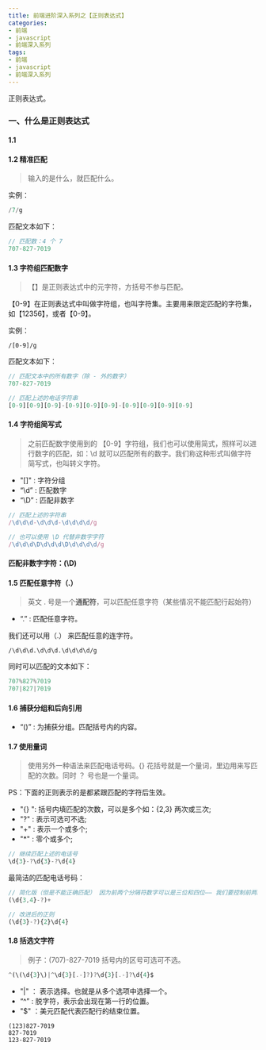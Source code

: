 ```yaml
---
title: 前端进阶深入系列之【正则表达式】
categories: 
- 前端
- javascript
- 前端深入系列
tags: 
- 前端
- javascript
- 前端深入系列 
---
```


正则表达式。

<!--more-->



### 一、什么是正则表达式

#### 1.1 





#### 1.2 精准匹配

> 输入的是什么，就匹配什么。



实例：

```java
/7/g
```

匹配文本如下：

```javascript
// 匹配数：4 个 7 
707-827-7019 
```



#### 1.3 字符组匹配数字

> 【】是正则表达式中的元字符，方括号不参与匹配。

【0-9】在正则表达式中叫做字符组，也叫字符集。主要用来限定匹配的字符集，如【12356】，或者【0-9】。



实例：

```
/[0-9]/g
```

匹配文本如下：

```javascript
// 匹配文本中的所有数字（除 - 外的数字）
707-827-7019
```

```javascript
// 匹配上述的电话字符串
[0-9][0-9][0-9]-[0-9][0-9][0-9]-[0-9][0-9][0-9][0-9]
```



#### 1.4 字符组简写式

> 之前匹配数字使用到的 【0-9】字符组，我们也可以使用简式，照样可以进行数字的匹配，如：\d 就可以匹配所有的数字。我们称这种形式叫做字符简写式，也叫转义字符。

- "[]" : 字符分组
- “\d”      : 匹配数字
- “\D”      : 匹配非数字

```javascript
// 匹配上述的字符串
/\d\d\d-\d\d\d-\d\d\d\d/g 

// 也可以使用 \D 代替非数字字符
/\d\d\d\D\d\d\d\D\d\d\d\d/g 
```

#### 匹配非数字字符：(\D)



#### 1.5 匹配任意字符（.）

> 英文 . 号是一个**通配符**，可以匹配任意字符（某些情况不能匹配行起始符）

- “.” : 匹配任意字符。

我们还可以用（.） 来匹配任意的连字符。

```
/\d\d\d.\d\d\d.\d\d\d\d/g 
```

同时可以匹配的文本如下：

```javascript
707%827%7019
707|827|7019
```



#### 1.6 捕获分组和后向引用

- “()” : 为捕获分组。匹配括号内的内容。



#### 1.7 使用量词

> 使用另外一种语法来匹配电话号码。{} 花括号就是一个量词，里边用来写匹配的次数。同时 ？ 号也是一个量词。

PS：下面的正则表示的是都紧跟匹配的字符后生效。

- "{} ":  括号内填匹配的次数，可以是多个如：{2,3} 两次或三次;
- "?"  : 表示可选可不选;
- "+" : 表示一个或多个;
- "*" : 零个或多个;

```javascript
// 继续匹配上述的电话号
\d{3}-?\d{3}-?\d{4}
```

最简洁的匹配电话号码：

```javascript
// 简化版（但是不能正确匹配） 因为前两个分隔符数字可以是三位和四位—— 我们要控制前两组为三位
(\d{3,4}-?)+
```

```javascript
// 改进后的正则
(\d{3}-?){2}\d{4}
```



#### 1.8 括选文字符

> 例子：(707)-827-7019 括号内的区号可选可不选。

```javascript
^(\(\d{3}\)|^\d{3}[.-]?)?\d{3}[.-]?\d{4}$
```

- "|" ： 表示选择。也就是从多个选项中选择一个。
- “^”  : 脱字符，表示会出现在第一行的位置。
- "$" ：美元匹配代表匹配行的结束位置。

```
(123)827-7019
827-7019
123-827-7019
```



































